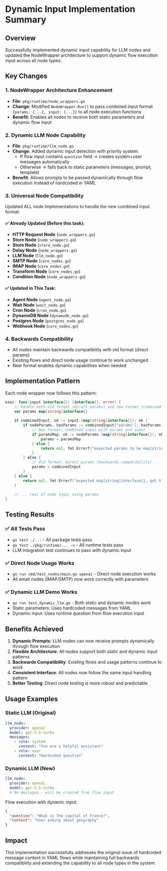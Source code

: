 # Dynamic Input Implementation Summary

## Overview
Successfully implemented dynamic input capability for LLM nodes and updated the NodeWrapper architecture to support dynamic flow execution input across all node types.

## Key Changes

### 1. NodeWrapper Architecture Enhancement
- **File**: `pkg/runtime/node_wrappers.go`
- **Change**: Modified `NodeWrapper.Run()` to pass combined input format `{params: {...}, input: {...}}` to all node execution functions
- **Benefit**: Enables all nodes to receive both static parameters and dynamic flow input

### 2. Dynamic LLM Node Capability  
- **File**: `pkg/runtime/llm_node.go`
- **Change**: Added dynamic input detection with priority system:
  - If flow input contains `question` field → creates system+user messages automatically
  - Otherwise → falls back to static parameters (messages, prompt, template)
- **Benefit**: Allows prompts to be passed dynamically through flow execution instead of hardcoded in YAML

### 3. Universal Node Compatibility
Updated ALL node implementations to handle the new combined input format:

#### ✅ Already Updated (Before this task):
- **HTTP Request Node** (`node_wrappers.go`)
- **Store Node** (`node_wrappers.go`) 
- **Store Node** (`store_node.go`)
- **Delay Node** (`node_wrappers.go`)
- **LLM Node** (`llm_node.go`)
- **SMTP Node** (`core_nodes.go`)
- **IMAP Node** (`core_nodes.go`)
- **Transform Node** (`core_nodes.go`)
- **Condition Node** (`node_wrappers.go`)

#### ✅ Updated in This Task:
- **Agent Node** (`agent_node.go`)
- **Wait Node** (`wait_node.go`)
- **Cron Node** (`cron_node.go`)
- **DynamoDB Node** (`dynamodb_node.go`)
- **Postgres Node** (`postgres_node.go`)
- **Webhook Node** (`core_nodes.go`)

### 4. Backwards Compatibility
- All nodes maintain backwards compatibility with old format (direct params)
- Existing flows and direct node usage continue to work unchanged
- New format enables dynamic capabilities when needed

## Implementation Pattern

Each node wrapper now follows this pattern:

```go
exec: func(input interface{}) (interface{}, error) {
    // Handle both old format (direct params) and new format (combined input)
    var params map[string]interface{}
    
    if combinedInput, ok := input.(map[string]interface{}); ok {
        if nodeParams, hasParams := combinedInput["params"]; hasParams {
            // New format: combined input with params and input
            if paramsMap, ok := nodeParams.(map[string]interface{}); ok {
                params = paramsMap
            } else {
                return nil, fmt.Errorf("expected params to be map[string]interface{}")
            }
        } else {
            // Old format: direct params (backwards compatibility)
            params = combinedInput
        }
    } else {
        return nil, fmt.Errorf("expected map[string]interface{}, got %T", input)
    }
    
    // ... rest of node logic using params
}
```

## Testing Results

### ✅ All Tests Pass
- `go test ./...` - All package tests pass
- `go test ./pkg/runtime/... -v` - All runtime tests pass
- LLM integration test continues to pass with dynamic input

### ✅ Direct Node Usage Works
- `go run cmd/test_nodes/main.go openai` - Direct node execution works
- All email nodes (IMAP/SMTP) now work correctly with parameters

### ✅ Dynamic LLM Demo Works
- `go run test_dynamic_llm.go` - Both static and dynamic modes work
- Static parameters: Uses hardcoded messages from YAML
- Dynamic input: Uses runtime question from flow execution input

## Benefits Achieved

1. **Dynamic Prompts**: LLM nodes can now receive prompts dynamically through flow execution
2. **Flexible Architecture**: All nodes support both static and dynamic input patterns  
3. **Backwards Compatibility**: Existing flows and usage patterns continue to work
4. **Consistent Interface**: All nodes now follow the same input handling pattern
5. **Better Testing**: Direct node testing is more robust and predictable

## Usage Examples

### Static LLM (Original)
```yaml
llm_node:
  provider: openai
  model: gpt-3.5-turbo
  messages:
    - role: system
      content: "You are a helpful assistant"
    - role: user  
      content: "Hardcoded question"
```

### Dynamic LLM (New)
```yaml
llm_node:
  provider: openai
  model: gpt-3.5-turbo
  # No messages - will be created from flow input
```

Flow execution with dynamic input:
```json
{
  "question": "What is the capital of France?",
  "context": "User asking about geography"
}
```

## Impact

This implementation successfully addresses the original issue of hardcoded message content in YAML flows while maintaining full backwards compatibility and extending the capability to all node types in the system.
